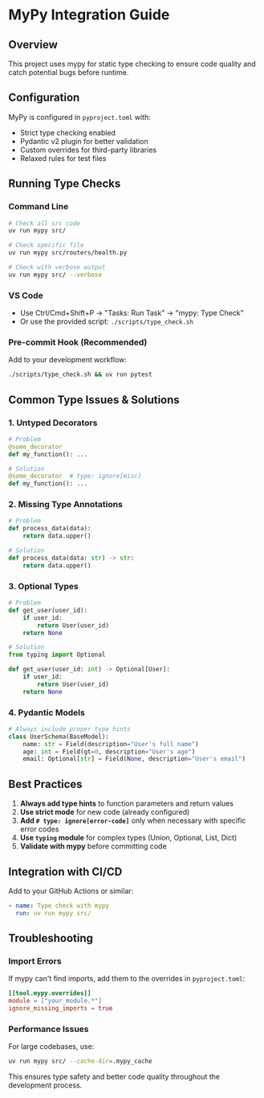 # MyPy Integration Guide

## Overview
This project uses mypy for static type checking to ensure code quality and catch potential bugs before runtime.

## Configuration
MyPy is configured in `pyproject.toml` with:
- Strict type checking enabled
- Pydantic v2 plugin for better validation
- Custom overrides for third-party libraries
- Relaxed rules for test files

## Running Type Checks

### Command Line
```bash
# Check all src code
uv run mypy src/

# Check specific file
uv run mypy src/routers/health.py

# Check with verbose output
uv run mypy src/ --verbose
```

### VS Code
- Use Ctrl/Cmd+Shift+P → "Tasks: Run Task" → "mypy: Type Check"
- Or use the provided script: `./scripts/type_check.sh`

### Pre-commit Hook (Recommended)
Add to your development workflow:
```bash
./scripts/type_check.sh && uv run pytest
```

## Common Type Issues & Solutions

### 1. Untyped Decorators
```python
# Problem
@some_decorator
def my_function(): ...

# Solution
@some_decorator  # type: ignore[misc]
def my_function(): ...
```

### 2. Missing Type Annotations
```python
# Problem
def process_data(data):
    return data.upper()

# Solution
def process_data(data: str) -> str:
    return data.upper()
```

### 3. Optional Types
```python
# Problem
def get_user(user_id):
    if user_id:
        return User(user_id)
    return None

# Solution
from typing import Optional

def get_user(user_id: int) -> Optional[User]:
    if user_id:
        return User(user_id)
    return None
```

### 4. Pydantic Models
```python
# Always include proper type hints
class UserSchema(BaseModel):
    name: str = Field(description="User's full name")
    age: int = Field(gt=0, description="User's age")
    email: Optional[str] = Field(None, description="User's email")
```

## Best Practices

1. **Always add type hints** to function parameters and return values
2. **Use strict mode** for new code (already configured)
3. **Add `# type: ignore[error-code]`** only when necessary with specific error codes
4. **Use `typing` module** for complex types (Union, Optional, List, Dict)
5. **Validate with mypy** before committing code

## Integration with CI/CD

Add to your GitHub Actions or similar:
```yaml
- name: Type check with mypy
  run: uv run mypy src/
```

## Troubleshooting

### Import Errors
If mypy can't find imports, add them to the overrides in `pyproject.toml`:
```toml
[[tool.mypy.overrides]]
module = ["your_module.*"]
ignore_missing_imports = true
```

### Performance Issues
For large codebases, use:
```bash
uv run mypy src/ --cache-dir=.mypy_cache
```

This ensures type safety and better code quality throughout the development process.
